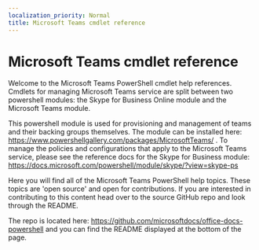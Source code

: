 ```yaml
---
localization_priority: Normal
title: Microsoft Teams cmdlet reference
---
```


# Microsoft Teams cmdlet reference

Welcome to the Microsoft Teams PowerShell cmdlet help references. Cmdlets for managing Microsoft Teams service are split between two powershell modules: the Skype for Business Online module and the Microsoft Teams module.

This powershell module is used for provisioning and management of teams and their backing groups themselves.  The module can be installed here: https://www.powershellgallery.com/packages/MicrosoftTeams/ .  To manage the policies and configurations that apply to the Microsoft Teams service, please see the reference docs for the Skype for Business module: https://docs.microsoft.com/powershell/module/skype/?view=skype-ps 

Here you will find all of the Microsoft Teams PowerShell help topics. These topics are 'open source' and open for contributions. If you are interested in contributing to this content head over to the source GitHub repo and look through the README. 

The repo is located here: https://github.com/microsoftdocs/office-docs-powershell and you can find the README displayed at the bottom of the page.
